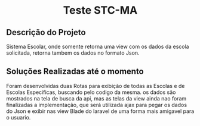 <h1 align="center">Teste STC-MA</h1>

## Descrição do Projeto
Sistema Escolar, onde somente retorna uma view com os dados da escola solicitada, retorna tambem os dados no formato Json.

## Soluções Realizadas até o momento
Foram desenvolvidas duas Rotas para exibição de todas as Escolas
e de Escolas Especificas, buscando pelo codigo da mesma.
os dados são mostrados na tela de busca da api, mas as telas da view ainda nao 
foram finalizadas a implementação, que será utilizada ajax para pegar os dados 
do Json e exibir nas view Blade do laravel de uma forma mais amigavel para o usuario.

